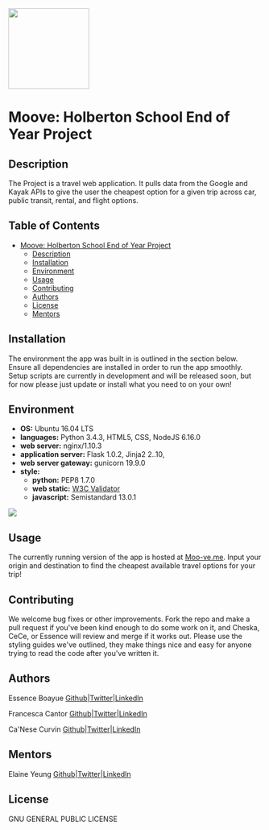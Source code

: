 <img src="https://github.com/fcantor/Moove/blob/master/web_dynamic/static/styles/images/cow-logo.png" width="160" height=auto />

# Moove: Holberton School End of Year Project

## Description
The Project is a travel web application. It pulls data from the Google and Kayak APIs to give the user the cheapest option for a given trip across car, public transit, rental, and flight options.

## Table of Contents
* [Moove: Holberton School End of Year Project](#moove-holberton-school-end-of-year-project)
	* [Description](#description)
	* [Installation](#installation)
	* [Environment](#environment)
	* [Usage](#usage)
	* [Contributing](#contributing)
	* [Authors](#authors)
	* [License](#license)
	* [Mentors](#mentors)

## Installation
The environment the app was built in is outlined in the section below. Ensure all dependencies are installed in order to run the app smoothly. Setup scripts are currently in development and will be released soon, but for now please just update or install what you need to on your own!

## Environment
* __OS:__ Ubuntu 16.04 LTS
* __languages:__ Python 3.4.3, HTML5, CSS, NodeJS 6.16.0
* __web server:__ nginx/1.10.3
* __application server:__ Flask 1.0.2, Jinja2 2..10,
* __web server gateway:__ gunicorn 19.9.0
* __style:__
	* __python:__ PEP8 1.7.0
	* __web static:__ [W3C Validator](https://validator.w3.org/)
	* __javascript:__ Semistandard 13.0.1

<img src="https://github.com/jarehec/AirBnB_clone_v3/blob/master/dev/hbnb_step5.png" />


## Usage
The currently running version of the app is hosted at [Moo-ve.me](https://moo-ve.me/). Input your origin and destination to find the cheapest available travel options for your trip!

## Contributing
We welcome bug fixes or other improvements. Fork the repo and make a pull request if you've been kind enough to do some work on it, and Cheska, CeCe, or Essence will review and merge if it works out. Please use the styling guides we've outlined, they make things nice and easy for anyone trying to read the code after you've written it.

## Authors
Essence Boayue [Github](https://github.com/eboayue)|[Twitter](https://twitter.com/girlsaregeeks2)|[LinkedIn](https://www.linkedin.com/in/essenceboayue/)

Francesca Cantor [Github](https://github.com/fcantor)|[Twitter](https://twitter.com/servomecatnism)|[LinkedIn](https://www.linkedin.com/in/fcantor/)

Ca'Nese Curvin [Github](https://github.com/ceecurvin)|[Twitter](https://twitter.com/cscurvin1)|[LinkedIn](https://www.linkedin.com/in/ccurvin/)

## Mentors
Elaine Yeung [Github](https://github.com/egsy)|[Twitter](https://twitter.com/egsy)|[LinkedIn](https://www.linkedin.com/in/yeungegs/)

## License
GNU GENERAL PUBLIC LICENSE
